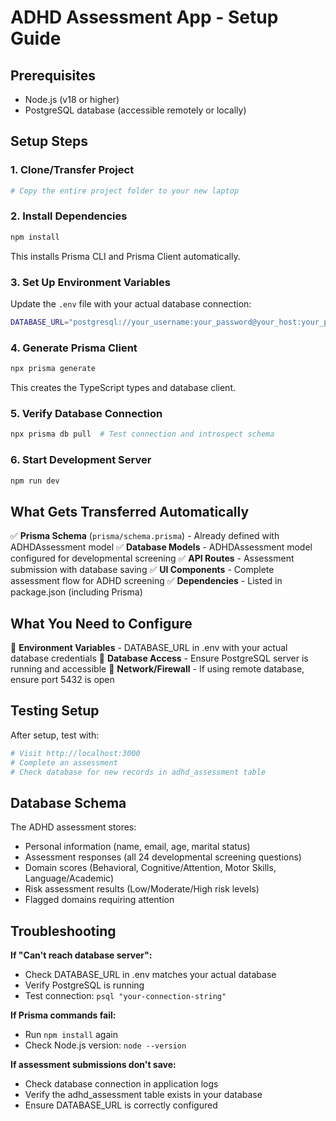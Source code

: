 # ADHD Assessment App - Setup Guide

## Prerequisites
- Node.js (v18 or higher)
- PostgreSQL database (accessible remotely or locally)

## Setup Steps

### 1. Clone/Transfer Project
```bash
# Copy the entire project folder to your new laptop
```

### 2. Install Dependencies
```bash
npm install
```
This installs Prisma CLI and Prisma Client automatically.

### 3. Set Up Environment Variables
Update the `.env` file with your actual database connection:
```bash
DATABASE_URL="postgresql://your_username:your_password@your_host:your_port/your_database?schema=public"
```

### 4. Generate Prisma Client
```bash
npx prisma generate
```
This creates the TypeScript types and database client.

### 5. Verify Database Connection
```bash
npx prisma db pull  # Test connection and introspect schema
```

### 6. Start Development Server
```bash
npm run dev
```

## What Gets Transferred Automatically

✅ **Prisma Schema** (`prisma/schema.prisma`) - Already defined with ADHDAssessment model
✅ **Database Models** - ADHDAssessment model configured for developmental screening
✅ **API Routes** - Assessment submission with database saving
✅ **UI Components** - Complete assessment flow for ADHD screening
✅ **Dependencies** - Listed in package.json (including Prisma)

## What You Need to Configure

🔧 **Environment Variables** - DATABASE_URL in .env with your actual database credentials
🔧 **Database Access** - Ensure PostgreSQL server is running and accessible
🔧 **Network/Firewall** - If using remote database, ensure port 5432 is open

## Testing Setup

After setup, test with:
```bash
# Visit http://localhost:3000
# Complete an assessment
# Check database for new records in adhd_assessment table
```

## Database Schema

The ADHD assessment stores:
- Personal information (name, email, age, marital status)
- Assessment responses (all 24 developmental screening questions)
- Domain scores (Behavioral, Cognitive/Attention, Motor Skills, Language/Academic)
- Risk assessment results (Low/Moderate/High risk levels)
- Flagged domains requiring attention

## Troubleshooting

**If "Can't reach database server":**
- Check DATABASE_URL in .env matches your actual database
- Verify PostgreSQL is running
- Test connection: `psql "your-connection-string"`

**If Prisma commands fail:**
- Run `npm install` again
- Check Node.js version: `node --version`

**If assessment submissions don't save:**
- Check database connection in application logs
- Verify the adhd_assessment table exists in your database
- Ensure DATABASE_URL is correctly configured
